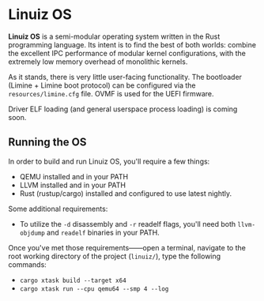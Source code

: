 # Linuiz OS

**Linuiz OS** is a semi-modular operating system written in the Rust programming language. Its intent is to find the best of both worlds: combine the excellent IPC performance of modular kernel configurations, with the extremely low memory overhead of monolithic kernels.

As it stands, there is very little user-facing functionality. The bootloader (Limine + Limine boot protocol) can be configured via the `resources/limine.cfg` file. OVMF is used for the UEFI firmware.

Driver ELF loading (and general userspace process loading) is coming soon.


## Running the OS
In order to build and run Linuiz OS, you'll require a few things:
- QEMU installed and in your PATH
- LLVM installed and in your PATH
- Rust (rustup/cargo) installed and configured to use latest nightly.

Some additional requirements:
- To utilize the `-d` disassembly and `-r` readelf flags, you'll need both `llvm-objdump` and `readelf` binaries in your PATH.

Once you've met those requirements——open a terminal, navigate to the root working directory of the project (`linuiz/`), type the following commands:
- `cargo xtask build --target x64`
- `cargo xtask run --cpu qemu64 --smp 4 --log`